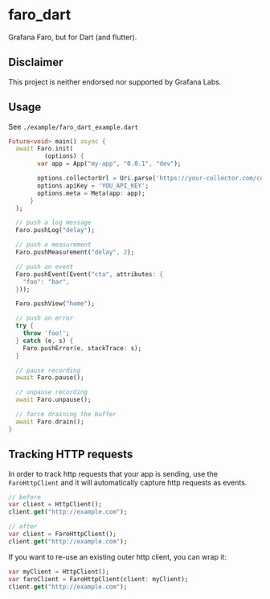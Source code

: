 # faro_dart

Grafana Faro, but for Dart (and flutter).

## Disclaimer

This project is neither endorsed nor supported by Grafana Labs.

## Usage

See `./example/faro_dart_example.dart`

```dart
Future<void> main() async {
  await Faro.init(
          (options) {
        var app = App("my-app", "0.0.1", "dev");

        options.collectorUrl = Uri.parse('https://your-collector.com/collector');
        options.apiKey = 'YOU_API_KEY';
        options.meta = Meta(app: app);
      }
  );

  // push a log message
  Faro.pushLog("delay");

  // push a measurement
  Faro.pushMeasurement("delay", 2);

  // push an event
  Faro.pushEvent(Event("cta", attributes: {
    "foo": "bar",
  }));

  Faro.pushView("home");

  // push an error
  try {
    throw 'foo!';
  } catch (e, s) {
    Faro.pushError(e, stackTrace: s);
  }

  // pause recording
  await Faro.pause();

  // unpause recording
  await Faro.unpause();

  // force draining the buffer
  await Faro.drain();
}
```

## Tracking HTTP requests

In order to track http requests that your app is sending,
use the `FaroHttpClient` and it will automatically capture http requests as events.

```dart
// before
var client = HttpClient();
client.get("http://example.com");

// after
var client = FaroHttpClient();
client.get("http://example.com");
```

If you want to re-use an existing outer http client, you can wrap it:

```dart
var myClient = HttpClient();
var faroClient = FaroHttpClient(client: myClient);
client.get("http://example.com");
```
